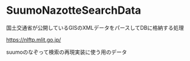 # SuumoNazotteSearchData

国土交通省が公開しているGISのXMLデータをパースしてDBに格納する処理

https://nlftp.mlit.go.jp/

suumoのなぞって検索の再現実装に使う用のデータ
